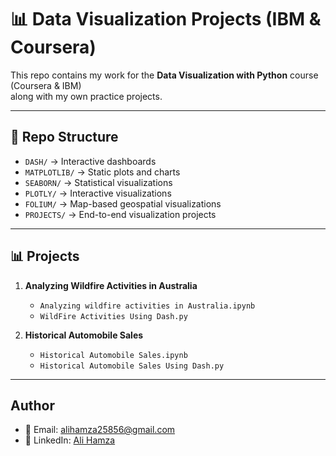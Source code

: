 # 📊 Data Visualization Projects (IBM & Coursera)

This repo contains my work for the **Data Visualization with Python** course (Coursera & IBM)  
along with my own practice projects.

---

## 📂 Repo Structure

- `DASH/` → Interactive dashboards  
- `MATPLOTLIB/` → Static plots and charts  
- `SEABORN/` → Statistical visualizations  
- `PLOTLY/` → Interactive visualizations  
- `FOLIUM/` → Map-based geospatial visualizations  
- `PROJECTS/` → End-to-end visualization projects  

---


## 📊 Projects

1. **Analyzing Wildfire Activities in Australia**  
   - `Analyzing wildfire activities in Australia.ipynb`  
   - `WildFire Activities Using Dash.py`  

2. **Historical Automobile Sales**  
   - `Historical Automobile Sales.ipynb`  
   - `Historical Automobile Sales Using Dash.py`  

---



## Author

- 📧 Email: alihamza25856@gmail.com  
- 🔗 LinkedIn: [Ali Hamza](https://www.linkedin.com/in/ali-hamza-27082a363/)  
